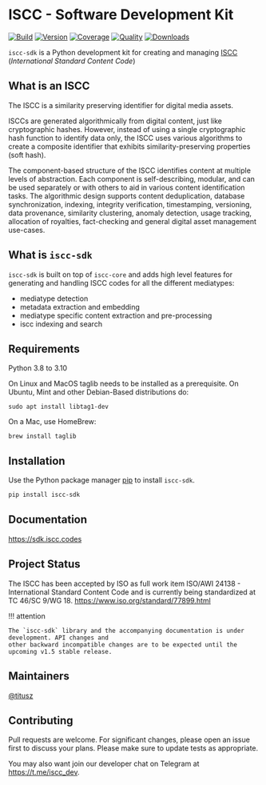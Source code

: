 # ISCC - Software Development Kit

[![Build](https://github.com/iscc/iscc-sdk/actions/workflows/ci.yml/badge.svg)](https://github.com/iscc/iscc-sdk/actions/workflows/ci.yml)
[![Version](https://img.shields.io/pypi/v/iscc-sdk.svg)](https://pypi.python.org/pypi/iscc-sdk/)
[![Coverage](https://codecov.io/gh/iscc/iscc-sdk/branch/main/graph/badge.svg?token=7BJ7HJU815)](https://codecov.io/gh/iscc/iscc-sdk)
[![Quality](https://app.codacy.com/project/badge/Grade/aa791abf9d824f6aa65a8f86b9222c90)](https://www.codacy.com/gh/iscc/iscc-sdk/dashboard)
[![Downloads](https://pepy.tech/badge/iscc-sdk)](https://pepy.tech/project/iscc-sdk)

`iscc-sdk` is a Python development kit for creating and managing [ISCC](https://core.iscc.codes) (*International Standard Content Code*)

## What is an ISCC

The ISCC is a similarity preserving identifier for digital media assets.

ISCCs are generated algorithmically from digital content, just like cryptographic hashes. However, instead of using a single cryptographic hash function to identify data only, the ISCC uses various algorithms to create a composite identifier that exhibits similarity-preserving properties (soft hash).

The component-based structure of the ISCC identifies content at multiple levels of abstraction. Each component is self-describing, modular, and can be used separately or with others to aid in various content identification tasks. The algorithmic design supports content deduplication, database synchronization, indexing, integrity verification, timestamping, versioning, data provenance, similarity clustering, anomaly detection, usage tracking, allocation of royalties, fact-checking and general digital asset management use-cases.

## What is `iscc-sdk`

`iscc-sdk` is built on top of `iscc-core` and adds high level features for generating and handling ISCC codes for all the different mediatypes:

- mediatype detection
- metadata extraction and embedding
- mediatype specific content extraction and pre-processing
- iscc indexing and search

## Requirements

Python 3.8 to 3.10

On Linux and MacOS taglib needs to be installed as a prerequisite.
On Ubuntu, Mint and other Debian-Based distributions do:

```shell
sudo apt install libtag1-dev
```

On a Mac, use HomeBrew:

```shell
brew install taglib
```

## Installation

Use the Python package manager [pip](https://pip.pypa.io/en/stable/) to install `iscc-sdk`.

```bash
pip install iscc-sdk
```

## Documentation

<https://sdk.iscc.codes>

## Project Status

The ISCC has been accepted by ISO as full work item ISO/AWI 24138 - International Standard Content
Code and is currently being standardized at TC 46/SC 9/WG 18. https://www.iso.org/standard/77899.html

!!! attention

    The `iscc-sdk` library and the accompanying documentation is under development. API changes and
    other backward incompatible changes are to be expected until the upcoming v1.5 stable release.

## Maintainers
[@titusz](https://github.com/titusz)

## Contributing

Pull requests are welcome. For significant changes, please open an issue first to discuss your plans. Please make sure to update tests as appropriate.

You may also want join our developer chat on Telegram at <https://t.me/iscc_dev>.

